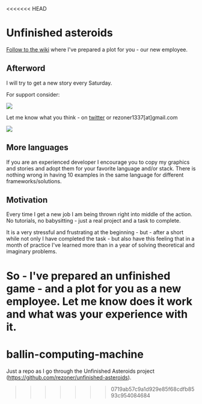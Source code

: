 <<<<<<< HEAD
# Unfinished asteroids

[Follow to the wiki](https://github.com/rezoner/unfinished-asteroids/wiki) where I've prepared a plot for you - our new employee.

## Afterword

I will try to get a new story every Saturday.

For support consider: 

[<img src="https://raw.githubusercontent.com/twolfson/gittip-badge/0.1.0/dist/gittip.png">](http://gratipay.com/rezoner/)

Let me know what you think - on [twitter](http://twitter.com/rezoner) or rezoner1337[at]gmail.com

<img src="http://i.imgur.com/XCCzd6f.png">

## More languages

If you are an experienced developer I encourage you to copy my graphics and stories and adopt them for your favorite language and/or stack. There is nothing wrong in having 10 examples in the same language for different frameworks/solutions.

## Motivation

Every time I get a new job I am being thrown right into middle of the action. No tutorials, no babysitting - just a real project and a task to complete.

It is a very stressful and frustrating at the beginning - but - after a short while not only I have completed the task - but also have this feeling that in a month of practice I've learned more than in a year of solving theoretical and imaginary problems.

So - I've prepared an unfinished game - and a plot for you as a new employee. 
Let me know does it work and what was your experience with it.
=======
# ballin-computing-machine

Just a repo as I go through the Unfinished Asteroids project (https://github.com/rezoner/unfinished-asteroids).
>>>>>>> 0719ab57c9a1d929e85f68cdfb8593c954084684
